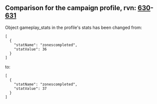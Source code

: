 ## Comparison for the campaign profile, rvn: [630](https://github.com/PRO100KatYT/FortniteProfileRevisions/tree/main/profiles/campaign/630%20campaign.json)-[631](https://github.com/PRO100KatYT/FortniteProfileRevisions/tree/main/profiles/campaign/631%20campaign.json)

Object gameplay_stats in the profile's stats has been changed from:

```
[
  {
    "statName": "zonescompleted",
    "statValue": 36
  }
]
```

to:

```
[
  {
    "statName": "zonescompleted",
    "statValue": 37
  }
]
```

<br><br>
